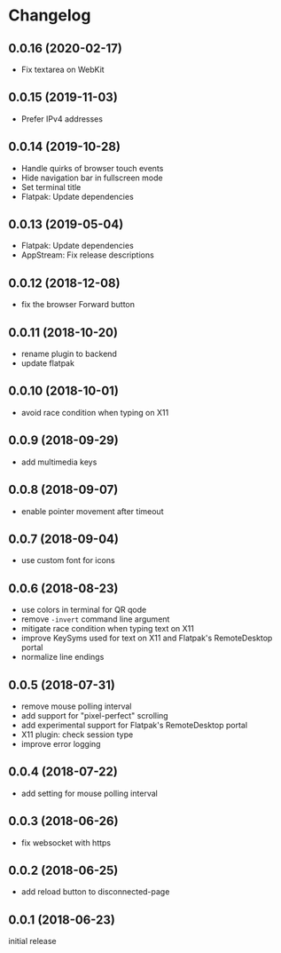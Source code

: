 # Changelog

## 0.0.16 (2020-02-17)

  * Fix textarea on WebKit

## 0.0.15 (2019-11-03)

  * Prefer IPv4 addresses

## 0.0.14 (2019-10-28)

  * Handle quirks of browser touch events
  * Hide navigation bar in fullscreen mode
  * Set terminal title
  * Flatpak: Update dependencies

## 0.0.13 (2019-05-04)

  * Flatpak: Update dependencies
  * AppStream: Fix release descriptions

## 0.0.12 (2018-12-08)

  * fix the browser Forward button

## 0.0.11 (2018-10-20)

  * rename plugin to backend
  * update flatpak

## 0.0.10 (2018-10-01)

  * avoid race condition when typing on X11

## 0.0.9 (2018-09-29)

  * add multimedia keys

## 0.0.8 (2018-09-07)

  * enable pointer movement after timeout

## 0.0.7 (2018-09-04)

  * use custom font for icons

## 0.0.6 (2018-08-23)

  * use colors in terminal for QR qode
  * remove ``-invert`` command line argument
  * mitigate race condition when typing text on X11
  * improve KeySyms used for text on X11 and Flatpak's RemoteDesktop portal
  * normalize line endings

## 0.0.5 (2018-07-31)

  * remove mouse polling interval
  * add support for "pixel-perfect" scrolling
  * add experimental support for Flatpak's RemoteDesktop portal
  * X11 plugin: check session type
  * improve error logging

## 0.0.4 (2018-07-22)

  * add setting for mouse polling interval

## 0.0.3 (2018-06-26)

  * fix websocket with https

## 0.0.2 (2018-06-25)

  * add reload button to disconnected-page

## 0.0.1 (2018-06-23)

initial release

